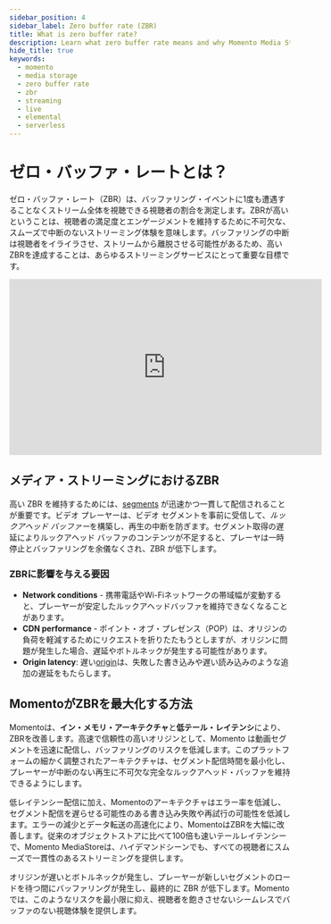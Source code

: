 ```yaml
---
sidebar_position: 4
sidebar_label: Zero buffer rate (ZBR)
title: What is zero buffer rate?
description: Learn what zero buffer rate means and why Momento Media Storage is the perfect option to get it.
hide_title: true
keywords:
  - momento
  - media storage
  - zero buffer rate
  - zbr
  - streaming
  - live
  - elemental
  - serverless
---
```


# ゼロ・バッファ・レートとは？

ゼロ・バッファ・レート（ZBR）は、バッファリング・イベントに1度も遭遇することなくストリーム全体を視聴できる視聴者の割合を測定します。ZBRが高いということは、視聴者の満足度とエンゲージメントを維持するために不可欠な、スムーズで中断のないストリーミング体験を意味します。バッファリングの中断は視聴者をイライラさせ、ストリームから離脱させる可能性があるため、高いZBRを達成することは、あらゆるストリーミングサービスにとって重要な目標です。

<div style={{display: 'flex', justifyContent: 'center'}}>
<iframe width="560" height="315" src="https://www.youtube.com/embed/xSWRpr2we6Y?si=u4TtsVlEQtm44cvQ" title="YouTube video player" frameborder="0" allow="accelerometer; autoplay; clipboard-write; encrypted-media; gyroscope; picture-in-picture; web-share" referrerpolicy="strict-origin-when-cross-origin" allowfullscreen></iframe>
</div>

## メディア・ストリーミングにおけるZBR

高い ZBR を維持するためには、[segments](/media-storage/core-concepts/segments) が迅速かつ一貫して配信されることが重要です。ビデオ プレーヤーは、ビデオ セグメントを事前に受信して、*ルックアヘッド バッファー*を構築し、再生の中断を防ぎます。セグメント取得の遅延によりルックアヘッド バッファのコンテンツが不足すると、プレーヤは一時停止とバッファリングを余儀なくされ、ZBR が低下します。

### ZBRに影響を与える要因

- **Network conditions** - 携帯電話やWi-Fiネットワークの帯域幅が変動すると、プレーヤーが安定したルックアヘッドバッファを維持できなくなることがあります。
- **CDN performance** - ポイント・オブ・プレゼンス（POP）は、オリジンの負荷を軽減するためにリクエストを折りたたもうとしますが、オリジンに問題が発生した場合、遅延やボトルネックが発生する可能性があります。
- **Origin latency**: 遅い[origin](/media-storage/core-concepts/origin)は、失敗した書き込みや遅い読み込みのような追加の遅延をもたらします。

## MomentoがZBRを最大化する方法

Momentoは、**イン・メモリ・アーキテクチャ**と**低テール・レイテンシ**により、ZBRを改善します。高速で信頼性の高いオリジンとして、Momento は動画セグメントを迅速に配信し、バッファリングのリスクを低減します。このプラットフォームの細かく調整されたアーキテクチャは、セグメント配信時間を最小化し、プレーヤーが中断のない再生に不可欠な完全なルックアヘッド・バッファを維持できるようにします。

低レイテンシー配信に加え、Momentoのアーキテクチャはエラー率を低減し、セグメント配信を遅らせる可能性のある書き込み失敗や再試行の可能性を低減します。エラーの減少とデータ転送の高速化により、MomentoはZBRを大幅に改善します。従来のオブジェクトストアに比べて100倍も速いテールレイテンシーで、Momento MediaStoreは、ハイデマンドシーンでも、すべての視聴者にスムーズで一貫性のあるストリーミングを提供します。

オリジンが遅いとボトルネックが発生し、プレーヤーが新しいセグメントのロードを待つ間にバッファリングが発生し、最終的に ZBR が低下します。Momentoでは、このようなリスクを最小限に抑え、視聴者を飽きさせないシームレスでバッファのない視聴体験を提供します。
